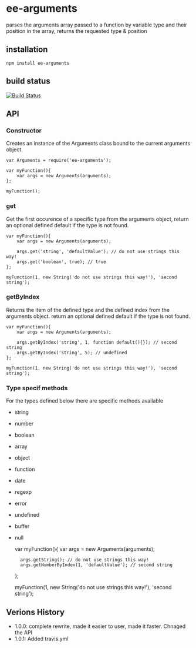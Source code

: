 # ee-arguments

parses the arguments array passed to a function by variable type and their position in the array, returns the requested type & position

## installation

	npm install ee-arguments


## build status

[![Build Status](https://travis-ci.org/eventEmitter/ee-argv.png?branch=master)](https://travis-ci.org/eventEmitter/ee-arguments)


## API

### Constructor

Creates an instance of the Arguments class bound to the current arguments object.

	var Arguments = require('ee-arguments');

	var myFunction(){
		var args = new Arguments(arguments);
	};

	myFunction();

### get

Get the first occurence of a specific type from the arguments object, return an optional defined default if the type is not found.


	var myFunction(){
		var args = new Arguments(arguments);

        args.get('string', 'defaultValue'); // do not use strings this way!
        args.get('boolean', true); // true
	};

	myFunction(1, new String('do not use strings this way!'), 'second string');




### getByIndex

Returns the item of the defined type and the defined index from the arguments object. return an optional defined default if the type is not found.


	var myFunction(){
		var args = new Arguments(arguments);

        args.getByIndex('string', 1, function default(){}); // second string
        args.getByIndex('string', 5); // undefined
	};

	myFunction(1, new String('do not use strings this way!'), 'second string');


### Type specif methods

For the types defined below there are specific methods available

- string
- number
- boolean
- array
- object
- function
- date
- regexp
- error
- undefined
- buffer
- null


	var myFunction(){
		var args = new Arguments(arguments);

        args.getString(); // do not use strings this way!
        args.getNumberByIndex(1, 'defaultValue'); // second string
	};

	myFunction(1, new String('do not use strings this way!'), 'second string');



## Verions History

- 1.0.0: complete rewrite, made it easier to user, made it faster. Chnaged the API
- 1.0.1: Added travis.yml